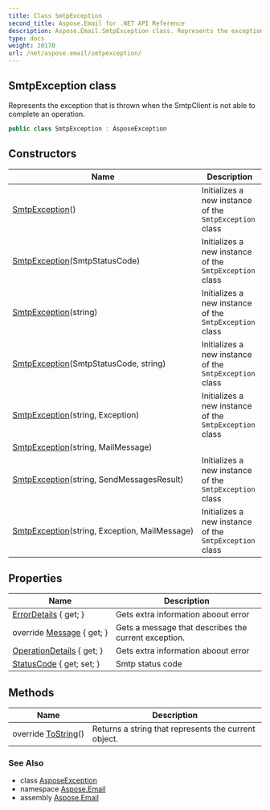 ```yaml
---
title: Class SmtpException
second_title: Aspose.Email for .NET API Reference
description: Aspose.Email.SmtpException class. Represents the exception that is thrown when the SmtpClient is not able to complete an operation
type: docs
weight: 20170
url: /net/aspose.email/smtpexception/
---
```

## SmtpException class

Represents the exception that is thrown when the SmtpClient is not able to complete an operation.

```csharp
public class SmtpException : AsposeException
```

## Constructors

| Name | Description |
| --- | --- |
| [SmtpException](smtpexception/#constructor)() | Initializes a new instance of the `SmtpException` class |
| [SmtpException](smtpexception/#constructor_1)(SmtpStatusCode) | Initializes a new instance of the `SmtpException` class |
| [SmtpException](smtpexception/#constructor_3)(string) | Initializes a new instance of the `SmtpException` class |
| [SmtpException](smtpexception/#constructor_2)(SmtpStatusCode, string) | Initializes a new instance of the `SmtpException` class |
| [SmtpException](smtpexception/#constructor_6)(string, Exception) | Initializes a new instance of the `SmtpException` class |
| [SmtpException](smtpexception/#constructor_5)(string, MailMessage) |  |
| [SmtpException](smtpexception/#constructor_4)(string, SendMessagesResult) | Initializes a new instance of the `SmtpException` class |
| [SmtpException](smtpexception/#constructor_7)(string, Exception, MailMessage) | Initializes a new instance of the `SmtpException` class |

## Properties

| Name | Description |
| --- | --- |
| [ErrorDetails](../../aspose.email/asposeexception/errordetails/) { get; } | Gets extra information aboout error |
| override [Message](../../aspose.email/asposeexception/message/) { get; } | Gets a message that describes the current exception. |
| [OperationDetails](../../aspose.email/smtpexception/operationdetails/) { get; } | Gets extra information aboout error |
| [StatusCode](../../aspose.email/smtpexception/statuscode/) { get; set; } | Smtp status code |

## Methods

| Name | Description |
| --- | --- |
| override [ToString](../../aspose.email/asposeexception/tostring/)() | Returns a string that represents the current object. |

### See Also

* class [AsposeException](../asposeexception/)
* namespace [Aspose.Email](../../aspose.email/)
* assembly [Aspose.Email](../../)


